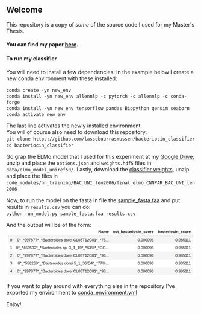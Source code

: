 ## Welcome
This repository is a copy of *some* of the source code I used for my Master's Thesis.

#### You can find my paper [here](paper/thesis.pdf).

#### To run my classifier
You will need to install a few dependencies. In the example below I create a new conda environment with these installed:
```
conda create -yn new_env
conda install -yn new_env allennlp -c pytorch -c allennlp -c conda-forge
conda install -yn new_env tensorflow pandas Biopython gensim seaborn
conda activate new_env
```
The last line activates the newly installed environment.\
You will of course also need to download this repository:\
`git clone https://github.com/lassebuurrasmussen/bacteriocin_classifier`\
`cd bacteriocin_classifier`

Go grap the ELMo model that I used for this experiment at my [Google Drive](https://drive.google.com/open?id=1VaA92XizlP88AjJTPr7BJ2Nh_q2qmi5s), unzip and place the `options.json` and `weights.hdf5` files in `data/elmo_model_uniref50/`. Lastly, download the [classifier weights](https://drive.google.com/open?id=1UaFuCirtm289Y6Q7dbKCxpPI1AEtix8g), unzip and place the files in `code_modules/nn_training/BAC_UNI_len2006/final_elmo_CNNPAR_BAC_UNI_len2006`

Now, to run the model on the fasta in file the [sample_fasta.faa](sample_fasta.faa) and put results in `results.csv` you can do:\
`python run_model.py sample_fasta.faa results.csv`

And the output will be of the form:\
![](result.png)

If you want to play around with everything else in the repository I've exported my environment to [conda_environment.yml](conda_environment.yml)

Enjoy!
